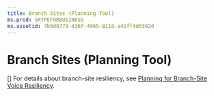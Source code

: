 ```yaml
---
title: Branch Sites (Planning Tool)
ms.prod: SKYPEFORBUSINESS
ms.assetid: 7b9d0779-436f-4965-8110-a41ff4d0302d
---
```



# Branch Sites (Planning Tool)
[]
For details about branch-site resiliency, see  [Planning for Branch-Site Voice Resiliency](http://technet.microsoft.com/library/67713f57-3ded-4127-ac37-57d8099bf384.aspx).
  
    
    


